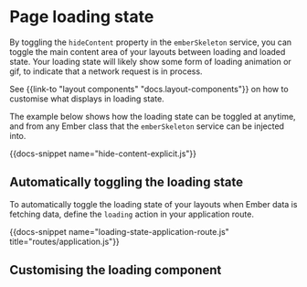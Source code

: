 # Page loading state

By toggling the `hideContent` property in the `emberSkeleton` service, you can toggle the main content area of your layouts between loading and loaded state. Your loading state will likely show some form of loading animation or gif, to indicate that a network request is in process.

See {{link-to "layout components" "docs.layout-components"}} on how to customise what displays in loading state.

The example below shows how the loading state can be toggled at anytime, and from any Ember class that the `emberSkeleton` service can be injected into.

{{docs-snippet name="hide-content-explicit.js"}}

## Automatically toggling the loading state

To automatically toggle the loading state of your layouts when Ember data is fetching data, define the `loading` action in your application route.

{{docs-snippet name="loading-state-application-route.js" title="routes/application.js"}}

## Customising the loading component


